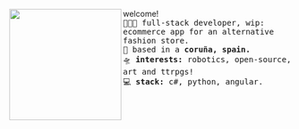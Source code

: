 

<a href="https://i.pinimg.com/originals/9d/9b/d1/9d9bd13afce1a798d22ecfd9897730ed.gif"><img align="left" width="200" src="https://i.pinimg.com/originals/9d/9b/d1/9d9bd13afce1a798d22ecfd9897730ed.gif"></a>  welcome!<br><samp>
  <kbd>👩🏼‍💻</kbd> full-stack developer, wip: ecommerce app for an alternative fashion store. <br> 
  <kbd>🌱</kbd> based in a <b>coruña, spain.</b> <br>
  <kbd>🛸</kbd> <b>interests:</b> robotics, open-source, art and ttrpgs! <br>
   <kbd>💻</kbd> <b>stack:</b> c#, python, angular. <br>
